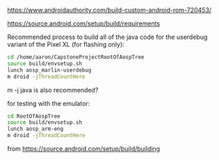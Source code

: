 https://www.androidauthority.com/build-custom-android-rom-720453/

https://source.android.com/setup/build/requirements

Recommended process to build all of the java code for the userdebug variant of the Pixel XL (for flashing only):
```bash
cd /home/aaron/CapstoneProjectRootOfAospTree
source build/envsetup.sh
lunch aosp_marlin-userdebug
m droid -jThreadCountHere
```
m -j java is also recommended?

for testing with the emulator:
```bash
cd RootOfAospTree
source build/envsetup.sh
lunch aosp_arm-eng
m droid -jThreadCountHere
```
from https://source.android.com/setup/build/building
